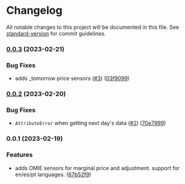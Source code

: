 # Changelog

All notable changes to this project will be documented in this file.
See [standard-version](https://github.com/conventional-changelog/standard-version) for commit guidelines.

### [0.0.3](https://github.com/luuuis/hass_omie/compare/v0.0.2...v0.0.3) (2023-02-21)

### Bug Fixes

* adds _tomorrow price
  sensors ([#3](https://github.com/luuuis/hass_omie/issues/3)) ([03f9099](https://github.com/luuuis/hass_omie/commit/03f90997d28ca4f9444a9446a47a3c080da29fd3))

### [0.0.2](https://github.com/luuuis/hass_omie/compare/v0.0.1...v0.0.2) (2023-02-20)

### Bug Fixes

* `AttributeError` when getting next day's
  data ([#2](https://github.com/luuuis/hass_omie/issues/2)) ([70e7999](https://github.com/luuuis/hass_omie/commit/70e7999e6e9d342ba68f78b71953fe03427b52a9))

### 0.0.1 (2023-02-19)

### Features

* adds OMIE sensors for marginal price and adjustment. support for en/es/pt languages. ([67b52f9](https://github.com/luuuis/hass_omie/commit/67b52f9dbc5f2015ac9c143d76f72b923a17b8ca))
